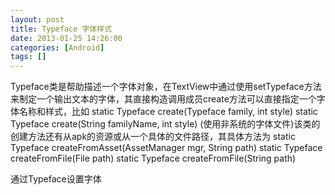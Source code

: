 ```yaml
---
layout: post
title: Typeface 字体样式
date: 2013-01-25 14:26:00
categories: [Android]
tags: []
---
```

Typeface类是帮助描述一个字体对象，在TextView中通过使用setTypeface方法来制定一个输出文本的字体，其直接构造调用成员create方法可以直接指定一个字体名称和样式，比如
static Typeface create(Typeface family, int style)
static Typeface create(String familyName, int style)
(使用非系统的字体文件)该类的创建方法还有从apk的资源或从一个具体的文件路径，其具体方法为
static Typeface createFromAsset(AssetManager mgr, String path)
static Typeface createFromFile(File path)
static Typeface createFromFile(String path)


通过Typeface设置字体

